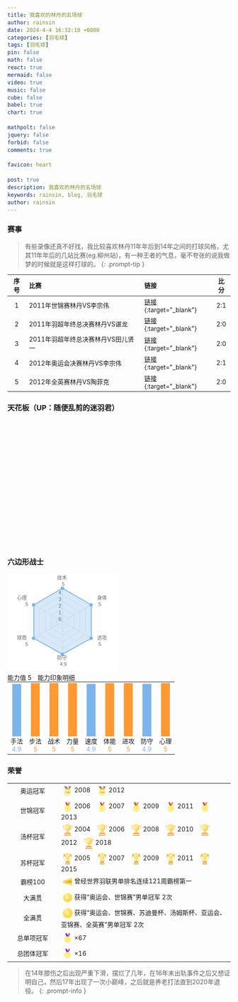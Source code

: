 ```yaml
---
title: 我喜欢的林丹的五场球
author: rainsin
date: 2024-4-4 16:32:10 +0800
categories: [羽毛球]
tags: [羽毛球]
pin: false
math: false
react: true
mermaid: false
video: true
music: false
cube: false
babel: true
chart: true

mathpolt: false
jquery: false
forbid: false
comments: true

favicon: heart

post: true
description: 我喜欢的林丹的五场球
keywords: rainsin, blog, 羽毛球
author: rainsin
---
```


<link rel="stylesheet" href="/assets/post/bwf/index.css"/>

### 赛事

> 有些录像还真不好找，我比较喜欢林丹11年年后到14年之间的打球风格，尤其11年年后的几站比赛(eg.柳州站)，有一种王者的气息，毫不夸张的说我做梦的时候就是这样打球的。
{: .prompt-tip }

| 序号 | 比赛 | 链接 | 比分 |
| :--: | :-- | :-- | :--: |
| 1 | 2011年世锦赛林丹VS李宗伟 | [链接](https://1drv.ms/v/s!Aoer2cU5SlOFiPYclxWscwStkvw7WQ?e=fbLbaq){:target="_blank"} | 2:1 |
| 2 | 2011年羽超年终总决赛林丹VS谌龙 | [链接](https://1drv.ms/v/s!Aoer2cU5SlOFiPYeuVZPGaLLnS3NDA?e=KOkpdf){:target="_blank"} | 2:0 |
| 3 | 2011年羽超年终总决赛林丹VS田儿贤一 | [链接](https://1drv.ms/v/s!Aoer2cU5SlOFiPYf9CBoHM8hvdy5tA?e=hW4WEm){:target="_blank"} | 2:0 |
| 4 | 2012年奥运会决赛林丹VS李宗伟 | [链接](https://1drv.ms/v/s!Aoer2cU5SlOFiPYbrNNu2KSQX_5XVw?e=hkyfzA){:target="_blank"} | 2:1 |
| 5 | 2012年全英赛林丹VS陶菲克 | [链接](https://1drv.ms/v/s!Aoer2cU5SlOFiPYitzdwb97iOssfzw?e=X6gMSl){:target="_blank"} | 2:0 |

### 天花板（UP：随便乱剪的迷羽君）

<div id="mse" style="width: 100%; aspect-ratio: 1920/1080;"></div>

<script>
window.load_event = {
    ...window.load_event,
    player_video: () => {

    let mseplayer = new Artplayer({
      container: '#mse',
      url: 'https://dlink.host/1drv/aHR0cHM6Ly8xZHJ2Lm1zL3YvcyFBb2VyMmNVNVNsT0ZpUFlqTFNvWGNlVENFU0FBYWc_ZT1uUUhpUkc.mp4',
      theme: "#2c9678",
        autoMini: true,
        flip: true,
        playbackRate: true,
        screenshot: true,
        hotkey: true,
        pip: true,
        mutex: true,
        fullscreen: true,
        fullscreenWeb: true,
        miniProgressBar: true,
        playsInline: true,
        setting: true,
        autoOrientation: true,
        plugins: [
            artplayerPluginDanmuku({
                danmuku: '/assets/post/bwf/bwf.xml',
                speed: 5,
                opacity: 1,
                fontSize: 25,
                color: '#FFFFFF',
                mode: 0,
                margin: [10, '25%'],
                antiOverlap: true,
                useWorker: true,
                synchronousPlayback: false,
                lockTime: 5,
                maxLength: 100,
                minWidth: 200,
                maxWidth: 600,
                theme: 'light',
                heatmap: false,
                beforeEmit: (danmu) => !!danmu.text.trim(),
            }),
        ]
    });
    }
}
</script>

### 六边形战士

<div id="imagine">
<div class='left-lindan-able'>
<svg
                          version="1.1"
                          class="highcharts-root"
                          style="
                            font-family: 'Lucida Grande', 'Lucida Sans Unicode',
                              Arial, Helvetica, sans-serif;
                            font-size: 12px;
                          "
                          xmlns="http://www.w3.org/2000/svg"
                          width="249"
                          height="220"
                          viewBox="0 0 249 220"
                        >
                          <desc>Created with Highcharts 9.0.1</desc>
                          <defs>
                            <clippath id="highcharts-iqyh9fm-1-">
                              <rect
                                x="0"
                                y="0"
                                width="229"
                                height="195"
                                fill="none"
                              ></rect>
                            </clippath>
                            <clippath id="highcharts-iqyh9fm-8">
                              <circle cx="114.5" cy="97.5" r="75"></circle>
                            </clippath>
                          </defs>
                          <rect
                            fill="#ffffff"
                            class="highcharts-background"
                            x="0"
                            y="0"
                            width="249"
                            height="220"
                            rx="0"
                            ry="0"
                          ></rect>
                          <rect
                            fill="none"
                            class="highcharts-plot-background"
                            x="10"
                            y="10"
                            width="229"
                            height="195"
                          ></rect>
                          <g class="highcharts-pane-group" data-z-index="0"></g>
                          <g
                            class="highcharts-grid highcharts-xaxis-grid highcharts-radial-axis-grid"
                            data-z-index="1"
                          >
                            <path
                              fill="none"
                              stroke="#e6e6e6"
                              stroke-width="1"
                              data-z-index="1"
                              class="highcharts-grid-line"
                              d="M 124.5 107.5 L 124.5 32.5"
                              opacity="1"
                            ></path>
                            <path
                              fill="none"
                              stroke="#e6e6e6"
                              stroke-width="1"
                              data-z-index="1"
                              class="highcharts-grid-line"
                              d="M 124.5 107.5 L 189.4519052838329 70"
                              opacity="1"
                            ></path>
                            <path
                              fill="none"
                              stroke="#e6e6e6"
                              stroke-width="1"
                              data-z-index="1"
                              class="highcharts-grid-line"
                              d="M 124.5 107.5 L 189.4519052838329 145"
                              opacity="1"
                            ></path>
                            <path
                              fill="none"
                              stroke="#e6e6e6"
                              stroke-width="1"
                              data-z-index="1"
                              class="highcharts-grid-line"
                              d="M 124.5 107.5 L 124.5 182.5"
                              opacity="1"
                            ></path>
                            <path
                              fill="none"
                              stroke="#e6e6e6"
                              stroke-width="1"
                              data-z-index="1"
                              class="highcharts-grid-line"
                              d="M 124.5 107.5 L 59.548094716167114 145.00000000000003"
                              opacity="1"
                            ></path>
                            <path
                              fill="none"
                              stroke="#e6e6e6"
                              stroke-width="1"
                              data-z-index="1"
                              class="highcharts-grid-line"
                              d="M 124.5 107.5 L 59.54809471616707 70.00000000000004"
                              opacity="1"
                            ></path>
                            <path
                              fill="none"
                              stroke="#e6e6e6"
                              stroke-width="1"
                              data-z-index="1"
                              class="highcharts-grid-line"
                              d="M 124.5 107.5 L 124.49999999999999 32.5"
                              opacity="1"
                            ></path>
                          </g>
                          <g
                            class="highcharts-grid highcharts-yaxis-grid highcharts-radial-axis-grid"
                            data-z-index="1"
                          >
                            <path
                              fill="none"
                              stroke="#e6e6e6"
                              stroke-width="1"
                              data-z-index="1"
                              class="highcharts-grid-line"
                              d="M 124.5 107.5 L 124.5 107.5 L 124.5 107.5 L 124.5 107.5 L 124.5 107.5 L 124.5 107.5 L 124.5 107.5 L 124.5 107.5"
                              opacity="1"
                            ></path>
                            <path
                              fill="none"
                              stroke="#e6e6e6"
                              stroke-width="1"
                              data-z-index="1"
                              class="highcharts-grid-line"
                              d="M 124.5 92.5 L 137.49038105676658 100 L 137.49038105676658 115 L 124.5 122.5 L 111.50961894323342 115 L 111.50961894323342 100.00000000000001 L 124.5 92.5 L 124.5 92.5"
                              opacity="1"
                            ></path>
                            <path
                              fill="none"
                              stroke="#e6e6e6"
                              stroke-width="1"
                              data-z-index="1"
                              class="highcharts-grid-line"
                              d="M 124.5 77.5 L 150.48076211353316 92.5 L 150.48076211353316 122.5 L 124.5 137.5 L 98.51923788646684 122.50000000000001 L 98.51923788646683 92.50000000000001 L 124.5 77.5 L 124.5 77.5"
                              opacity="1"
                            ></path>
                            <path
                              fill="none"
                              stroke="#e6e6e6"
                              stroke-width="1"
                              data-z-index="1"
                              class="highcharts-grid-line"
                              d="M 124.5 62.5 L 163.47114317029974 85 L 163.47114317029974 130 L 124.5 152.5 L 85.52885682970026 130 L 85.52885682970025 85.00000000000003 L 124.49999999999999 62.5 L 124.5 62.5"
                              opacity="1"
                            ></path>
                            <path
                              fill="none"
                              stroke="#e6e6e6"
                              stroke-width="1"
                              data-z-index="1"
                              class="highcharts-grid-line"
                              d="M 124.5 47.5 L 176.46152422706632 77.5 L 176.46152422706632 137.5 L 124.5 167.5 L 72.5384757729337 137.50000000000003 L 72.53847577293365 77.50000000000003 L 124.49999999999999 47.5 L 124.5 47.5"
                              opacity="1"
                            ></path>
                            <path
                              fill="none"
                              stroke="#e6e6e6"
                              stroke-width="1"
                              data-z-index="1"
                              class="highcharts-grid-line"
                              d="M 124.5 32.5 L 189.4519052838329 70 L 189.4519052838329 145 L 124.5 182.5 L 59.548094716167114 145.00000000000003 L 59.54809471616707 70.00000000000004 L 124.49999999999999 32.5 L 124.5 32.5"
                              opacity="1"
                            ></path>
                          </g>
                          <rect
                            fill="none"
                            class="highcharts-plot-border"
                            data-z-index="1"
                            x="10"
                            y="10"
                            width="229"
                            height="195"
                          ></rect>
                          <g
                            class="highcharts-axis highcharts-xaxis highcharts-radial-axis"
                            data-z-index="2"
                          >
                            <path
                              fill="none"
                              class="highcharts-axis-line"
                              data-z-index="7"
                              d="M 124.5 32.5 A 75 75 0 1 1 124.42500001249996 32.50003749999688 M 124.5 107.5 A 0 0 0 1 0 124.5 107.5"
                            ></path>
                          </g>
                          <g
                            class="highcharts-axis highcharts-yaxis highcharts-radial-axis"
                            data-z-index="2"
                          >
                            <path
                              fill="none"
                              class="highcharts-axis-line"
                              data-z-index="7"
                              d="M 124.5 107.5 L 124.5 32.5"
                            ></path>
                          </g>
                          <g class="highcharts-series-group" data-z-index="3">
                            <g
                              class="highcharts-series highcharts-series-0 highcharts-area-series highcharts-color-0"
                              data-z-index="0.1"
                              opacity="1"
                              transform="translate(10,10) scale(1 1)"
                              clip-path="url(#highcharts-iqyh9fm-8)"
                            >
                              <path
                                fill="rgba(124,181,236,0.3)"
                                d="M 114.5 22.5 L 179.45190528383299 60.000000000000156 L 179.45190528383273 135.0000000000003 L 114.49999999999949 171 L 49.548094716166744 134.99999999999937 L 49.54809471616754 59.99999999999923 L 114.5 22.5 L 114.5 97.5 L 114.5 97.5 L 114.5 97.5 L 114.5 97.5 L 114.5 97.5 L 114.5 97.5 L 114.5 97.5"
                                class="highcharts-area"
                                data-z-index="0"
                              ></path>
                              <path
                                fill="none"
                                d="M 114.5 22.5 L 179.45190528383299 60.000000000000156 L 179.45190528383273 135.0000000000003 L 114.49999999999949 171 L 49.548094716166744 134.99999999999937 L 49.54809471616754 59.99999999999923 L 114.5 22.5"
                                class="highcharts-graph"
                                data-z-index="1"
                                stroke="#7cb5ec"
                                stroke-width="2"
                                stroke-linejoin="round"
                                stroke-linecap="round"
                              ></path>
                              <path
                                fill="none"
                                d="M 114.5 22.5 L 179.45190528383299 60.000000000000156 L 179.45190528383273 135.0000000000003 L 114.49999999999949 171 L 49.548094716166744 134.99999999999937 L 49.54809471616754 59.99999999999923 L 114.5 22.5"
                                visibility="visible"
                                data-z-index="2"
                                class="highcharts-tracker-line"
                                stroke-linecap="round"
                                stroke-linejoin="round"
                                stroke="rgba(192,192,192,0.0001)"
                                stroke-width="22"
                              ></path>
                            </g>
                            <g
                              class="highcharts-markers highcharts-series-0 highcharts-area-series highcharts-color-0 highcharts-tracker"
                              data-z-index="0.1"
                              opacity="1"
                              transform="translate(10,10) scale(1 1)"
                            >
                              <path
                                fill="#7cb5ec"
                                d="M 49 134.99999999999937 A 0 0 0 1 1 49 134.99999999999937 Z"
                                class="highcharts-halo highcharts-color-0"
                                data-z-index="-1"
                                fill-opacity="0.25"
                                visibility="hidden"
                              ></path>
                              <path
                                fill="#7cb5ec"
                                d="M 114 26.5 A 4 4 0 1 1 114.00399999933333 26.49999800000017 Z"
                                opacity="1"
                                class="highcharts-point highcharts-color-0"
                                stroke-width="0.00003759928412994107"
                              ></path>
                              <path
                                fill="#7cb5ec"
                                d="M 179 64.00000000000016 A 4 4 0 1 1 179.00399999933333 63.999998000000325 Z"
                                opacity="1"
                                class="highcharts-point highcharts-color-0"
                                stroke-width="0.00015790535835003006"
                              ></path>
                              <path
                                fill="#7cb5ec"
                                d="M 179 139 A 4 4 0 1 1 179.00399999933333 138.99999800000018 Z"
                                opacity="1"
                                class="highcharts-point highcharts-color-0"
                              ></path>
                              <path
                                fill="#7cb5ec"
                                d="M 114 175 A 4 4 0 1 1 114.00399999933333 174.99999800000018 Z"
                                opacity="1"
                                class="highcharts-point highcharts-color-0"
                                stroke-width="0.00007626588863537953"
                              ></path>
                              <path
                                fill="#7cb5ec"
                                d="M 49 138.99999999999937 A 4 4 0 1 1 49.00399999933334 138.99999799999955 Z"
                                opacity="1"
                                class="highcharts-point highcharts-color-0"
                                stroke-width="0.0007102749348465442"
                              ></path>
                              <path
                                fill="#7cb5ec"
                                d="M 49 63.99999999999923 A 4 4 0 1 1 49.00399999933334 63.9999979999994 Z"
                                opacity="1"
                                class="highcharts-point highcharts-color-0"
                                stroke-width="0.0007992249455124334"
                              ></path>
                            </g>
                          </g>
                          <text
                            x="45"
                            text-anchor="middle"
                            class="highcharts-title"
                            data-z-index="4"
                            style="
                              color: #333333;
                              font-size: 18px;
                              fill: #333333;
                            "
                            y="24"
                          ></text>
                          <text
                            x="125"
                            text-anchor="middle"
                            class="highcharts-subtitle"
                            data-z-index="4"
                            style="color: #666666; fill: #666666"
                            y="24"
                          ></text>
                          <text
                            x="10"
                            text-anchor="start"
                            class="highcharts-caption"
                            data-z-index="4"
                            style="color: #666666; fill: #666666"
                            y="217"
                          ></text>
                          <g
                            class="highcharts-axis-labels highcharts-xaxis-labels highcharts-radial-axis-labels"
                            data-z-index="7"
                          >
                            <text
                              x="124.5"
                              style="
                                color: #666666;
                                cursor: default;
                                font-size: 11px;
                                fill: #666666;
                              "
                              transform="translate(0,0)"
                              text-anchor="middle"
                              y="13.059320449829102"
                              opacity="1"
                            >
                              技术
                              <tspan class="highcharts-br" dy="14" x="124.5">
                                &#8203;
                              </tspan>
                              5
                            </text>
                            <text
                              x="202.44228634059948"
                              style="
                                color: #666666;
                                cursor: default;
                                font-size: 11px;
                                fill: #666666;
                              "
                              transform="translate(0,0)"
                              text-anchor="start"
                              y="58.0593204498291"
                              opacity="1"
                            >
                              身体
                              <tspan
                                class="highcharts-br"
                                dy="14"
                                x="202.44228634059948"
                              >
                                &#8203;
                              </tspan>
                              5
                            </text>
                            <text
                              x="202.44228634059948"
                              style="
                                color: #666666;
                                cursor: default;
                                font-size: 11px;
                                fill: #666666;
                              "
                              transform="translate(0,0)"
                              text-anchor="start"
                              y="148.0593204498291"
                              opacity="1"
                            >
                              进攻
                              <tspan
                                class="highcharts-br"
                                dy="14"
                                x="202.44228634059948"
                              >
                                &#8203;
                              </tspan>
                              5
                            </text>
                            <text
                              x="124.5"
                              style="
                                color: #666666;
                                cursor: default;
                                font-size: 11px;
                                fill: #666666;
                              "
                              transform="translate(0,0)"
                              text-anchor="middle"
                              y="193.0593204498291"
                              opacity="1"
                            >
                              防守
                              <tspan class="highcharts-br" dy="14" x="124.5">
                                &#8203;
                              </tspan>
                              4.9
                            </text>
                            <text
                              x="46.557713659400534"
                              style="
                                color: #666666;
                                cursor: default;
                                font-size: 11px;
                                fill: #666666;
                              "
                              transform="translate(0,0)"
                              text-anchor="end"
                              y="148.05932044982913"
                              opacity="1"
                            >
                              球商
                              <tspan
                                class="highcharts-br"
                                dy="14"
                                x="46.557713659400534"
                              >
                                &#8203;
                              </tspan>
                              5
                            </text>
                            <text
                              x="46.55771365940049"
                              style="
                                color: #666666;
                                cursor: default;
                                font-size: 11px;
                                fill: #666666;
                              "
                              transform="translate(0,0)"
                              text-anchor="end"
                              y="58.05932044982916"
                              opacity="1"
                            >
                              心理
                              <tspan
                                class="highcharts-br"
                                dy="14"
                                x="46.55771365940049"
                              >
                                &#8203;
                              </tspan>
                              5
                            </text>
                            <text
                              x="0"
                              style="
                                color: #666666;
                                cursor: default;
                                font-size: 11px;
                                fill: #666666;
                              "
                              transform="translate(0,0)"
                              text-anchor="middle"
                              y="-9999"
                            >
                              6
                            </text>
                          </g>
                          <g
                            class="highcharts-axis-labels highcharts-yaxis-labels highcharts-radial-axis-labels"
                            data-z-index="7"
                          >
                            <text
                              x="121.5"
                              style="
                                color: #666666;
                                cursor: default;
                                font-size: 11px;
                                fill: #666666;
                              "
                              text-anchor="end"
                              transform="translate(0,0)"
                              y="105.5"
                              opacity="1"
                            >
                              0
                            </text>
                            <text
                              x="121.5"
                              style="
                                color: #666666;
                                cursor: default;
                                font-size: 11px;
                                fill: #666666;
                              "
                              text-anchor="end"
                              transform="translate(0,0)"
                              y="90.5"
                              opacity="1"
                            >
                              1
                            </text>
                            <text
                              x="121.5"
                              style="
                                color: #666666;
                                cursor: default;
                                font-size: 11px;
                                fill: #666666;
                              "
                              text-anchor="end"
                              transform="translate(0,0)"
                              y="75.5"
                              opacity="1"
                            >
                              2
                            </text>
                            <text
                              x="121.5"
                              style="
                                color: #666666;
                                cursor: default;
                                font-size: 11px;
                                fill: #666666;
                              "
                              text-anchor="end"
                              transform="translate(0,0)"
                              y="60.5"
                              opacity="1"
                            >
                              3
                            </text>
                            <text
                              x="121.5"
                              style="
                                color: #666666;
                                cursor: default;
                                font-size: 11px;
                                fill: #666666;
                              "
                              text-anchor="end"
                              transform="translate(0,0)"
                              y="45.5"
                              opacity="1"
                            >
                              4
                            </text>
                            <text
                              x="0"
                              style="
                                color: #666666;
                                cursor: default;
                                font-size: 11px;
                                fill: #666666;
                              "
                              text-anchor="end"
                              transform="translate(0,0)"
                              y="-9999"
                              opacity="0"
                            >
                              5
                            </text>
                          </g>
                          <text
                            x="239"
                            class="highcharts-credits"
                            text-anchor="end"
                            data-z-index="8"
                            style="
                              cursor: pointer;
                              color: #999999;
                              font-size: 9px;
                              fill: #999999;
                            "
                            y="215"
                          ></text>
                          <g
                            class="highcharts-label highcharts-tooltip highcharts-color-0"
                            style="
                              cursor: default;
                              white-space: nowrap;
                              pointer-events: none;
                            "
                            data-z-index="8"
                            transform="translate(41,-9999)"
                            opacity="0"
                            visibility="hidden"
                          >
                            <path
                              fill="none"
                              class="highcharts-label-box highcharts-tooltip-box highcharts-shadow"
                              d="M 3.5 0.5 L 34.5 0.5 C 37.5 0.5 37.5 0.5 37.5 3.5 L 37.5 57.5 C 37.5 60.5 37.5 60.5 34.5 60.5 L 24.5 60.5 L 18.5 66.5 L 12.5 60.5 L 3.5 60.5 C 0.5 60.5 0.5 60.5 0.5 57.5 L 0.5 3.5 C 0.5 0.5 0.5 0.5 3.5 0.5"
                              stroke="#000000"
                              stroke-opacity="0.049999999999999996"
                              stroke-width="5"
                              transform="translate(1, 1)"
                            ></path>
                            <path
                              fill="none"
                              class="highcharts-label-box highcharts-tooltip-box highcharts-shadow"
                              d="M 3.5 0.5 L 34.5 0.5 C 37.5 0.5 37.5 0.5 37.5 3.5 L 37.5 57.5 C 37.5 60.5 37.5 60.5 34.5 60.5 L 24.5 60.5 L 18.5 66.5 L 12.5 60.5 L 3.5 60.5 C 0.5 60.5 0.5 60.5 0.5 57.5 L 0.5 3.5 C 0.5 0.5 0.5 0.5 3.5 0.5"
                              stroke="#000000"
                              stroke-opacity="0.09999999999999999"
                              stroke-width="3"
                              transform="translate(1, 1)"
                            ></path>
                            <path
                              fill="none"
                              class="highcharts-label-box highcharts-tooltip-box highcharts-shadow"
                              d="M 3.5 0.5 L 34.5 0.5 C 37.5 0.5 37.5 0.5 37.5 3.5 L 37.5 57.5 C 37.5 60.5 37.5 60.5 34.5 60.5 L 24.5 60.5 L 18.5 66.5 L 12.5 60.5 L 3.5 60.5 C 0.5 60.5 0.5 60.5 0.5 57.5 L 0.5 3.5 C 0.5 0.5 0.5 0.5 3.5 0.5"
                              stroke="#000000"
                              stroke-opacity="0.15"
                              stroke-width="1"
                              transform="translate(1, 1)"
                            ></path>
                            <path
                              fill="rgba(247,247,247,0.85)"
                              class="highcharts-label-box highcharts-tooltip-box"
                              d="M 3.5 0.5 L 34.5 0.5 C 37.5 0.5 37.5 0.5 37.5 3.5 L 37.5 57.5 C 37.5 60.5 37.5 60.5 34.5 60.5 L 24.5 60.5 L 18.5 66.5 L 12.5 60.5 L 3.5 60.5 C 0.5 60.5 0.5 60.5 0.5 57.5 L 0.5 3.5 C 0.5 0.5 0.5 0.5 3.5 0.5"
                              stroke="#7cb5ec"
                              stroke-width="1"
                            ></path>
                            <text
                              x="8"
                              data-z-index="1"
                              y="20"
                              style="
                                color: #333333;
                                font-size: 12px;
                                fill: #333333;
                              "
                            >
                              <tspan style="font-size: 10px">
                                球商
                                <tspan class="highcharts-br" dy="13" x="8">
                                  &#8203;
                                </tspan>
                                5
                              </tspan>
                              <tspan class="highcharts-br" dy="15" x="8">
                                &#8203;
                              </tspan>
                              <tspan style="fill: #7cb5ec">
                                <tspan style="font-weight: bold">5.0</tspan>
                              </tspan>
                            </text>
                          </g>
                        </svg>
</div>
<div class='right-lindan-able'>
<div class='top-able-detail-box'>
<span class="right bluetext2" style="margin:0 10px 0 0 !important;line-height: normal;">能力值 <span class="bigtext">5</span></span>
<span class='left2 '>
能力印象明细
</span>
</div>
<table
  border="0"
  cellspacing="4"
  cellpadding="4"
  style="margin: 0 auto"
>
  <tbody>
    <tr>
      <td
        align="center"
        class="smalltext"
        valign="bottom"
        title="常指手上技术细腻度，控球能力"
      >
        <div
          style="
            width: 20px;
            text-align: center;
            background: #eee;
            height: 120px;
            position: relative;
          "
          class="radius2"
        >
          <div
            style="
              width: 100%;
              text-align: center;
              background: #7cb5ec;
              height: 117.6px;
              position: absolute;
              bottom: 0;
            "
            class="radius2"
          ></div>
        </div>
        手法<br /><span style="color: #7cb5ec">4.9</span>
      </td>
      <td
        align="center"
        class="smalltext"
        valign="bottom"
        title="脚步跑动能力及协调性等步伐技术合理性使用"
      >
        <div
          style="
            width: 20px;
            text-align: center;
            background: #eee;
            height: 120px;
            position: relative;
          "
          class="radius2"
        >
          <div
            style="
              width: 100%;
              text-align: center;
              background: #ff9933;
              height: 120px;
              position: absolute;
              bottom: 0;
            "
            class="radius2"
          ></div>
        </div>
        步法<br /><span style="color: #ff9933">5</span>
      </td>
      <td
        align="center"
        class="smalltext"
        valign="bottom"
        title="战术意识能力，场上预判力及善于根据不同对手使用不同战术策略"
      >
        <div
          style="
            width: 20px;
            text-align: center;
            background: #eee;
            height: 120px;
            position: relative;
          "
          class="radius2"
        >
          <div
            style="
              width: 100%;
              text-align: center;
              background: #ff9933;
              height: 120px;
              position: absolute;
              bottom: 0;
            "
            class="radius2"
          ></div>
        </div>
        战术<br /><span style="color: #ff9933">5</span>
      </td>
      <td
        align="center"
        class="smalltext"
        valign="bottom"
        title="指上肢、下肢腰部等身体肌肉部位的力量，爆发力等"
      >
        <div
          style="
            width: 20px;
            text-align: center;
            background: #eee;
            height: 120px;
            position: relative;
          "
          class="radius2"
        >
          <div
            style="
              width: 100%;
              text-align: center;
              background: #ff9933;
              height: 120px;
              position: absolute;
              bottom: 0;
            "
            class="radius2"
          ></div>
        </div>
        力量<br /><span style="color: #ff9933">5</span>
      </td>
      <td
        align="center"
        class="smalltext"
        valign="bottom"
        title="场上移动速度、跑动连贯性能力"
      >
        <div
          style="
            width: 20px;
            text-align: center;
            background: #eee;
            height: 120px;
            position: relative;
          "
          class="radius2"
        >
          <div
            style="
              width: 100%;
              text-align: center;
              background: #7cb5ec;
              height: 117.6px;
              position: absolute;
              bottom: 0;
            "
            class="radius2"
          ></div>
        </div>
        速度<br /><span style="color: #7cb5ec">4.9</span>
      </td>
      <td
        align="center"
        class="smalltext"
        valign="bottom"
        title="身体耐力、负荷能力及抗压能力"
      >
        <div
          style="
            width: 20px;
            text-align: center;
            background: #eee;
            height: 120px;
            position: relative;
          "
          class="radius2"
        >
          <div
            style="
              width: 100%;
              text-align: center;
              background: #ff9933;
              height: 120px;
              position: absolute;
              bottom: 0;
            "
            class="radius2"
          ></div>
        </div>
        体能<br /><span style="color: #ff9933">5</span>
      </td>
      <td
        align="center"
        class="smalltext"
        valign="bottom"
        title="进攻能力，如扣杀、扑球等组织进攻威胁度及成功率"
      >
        <div
          style="
            width: 20px;
            text-align: center;
            background: #eee;
            height: 120px;
            position: relative;
          "
          class="radius2"
        >
          <div
            style="
              width: 100%;
              text-align: center;
              background: #ff9933;
              height: 120px;
              position: absolute;
              bottom: 0;
            "
            class="radius2"
          ></div>
        </div>
        进攻<br /><span style="color: #ff9933">5</span>
      </td>
      <td
        align="center"
        class="smalltext"
        valign="bottom"
        title="防守能力，常指如接杀球，被动球处理的成功率和反被动为主动能力"
      >
        <div
          style="
            width: 20px;
            text-align: center;
            background: #eee;
            height: 120px;
            position: relative;
          "
          class="radius2"
        >
          <div
            style="
              width: 100%;
              text-align: center;
              background: #7cb5ec;
              height: 117.6px;
              position: absolute;
              bottom: 0;
            "
            class="radius2"
          ></div>
        </div>
        防守<br /><span style="color: #7cb5ec">4.9</span>
      </td>
      <td
        align="center"
        class="smalltext"
        valign="bottom"
        title="心理素质，心态稳定度，关键分把控、临场应变及临场发挥的能力"
      >
        <div
          style="
            width: 20px;
            text-align: center;
            background: #eee;
            height: 120px;
            position: relative;
          "
          class="radius2"
        >
          <div
            style="
              width: 100%;
              text-align: center;
              background: #ff9933;
              height: 120px;
              position: absolute;
              bottom: 0;
            "
            class="radius2"
          ></div>
        </div>
        心理<br /><span style="color: #ff9933">5</span>
      </td>
    </tr>
  </tbody>
</table>
</div>
</div>

### 荣誉

<table class="table lindan-reward" cellpadding="8">
  
  
  <tbody><tr>
<td align="center" width="100" title="奥运会羽毛球单项比赛冠军">奥运冠军</td>
<td align="left">
<span title="2008年北京奥运会羽毛球男单冠军"><img src="/assets/post/bwf/img/olympic.png" height="30" align="absmiddle">2008&nbsp;&nbsp;</span>
<span title="2012年伦敦奥运会羽毛球男单冠军"><img src="/assets/post/bwf/img/olympic.png" height="30" align="absmiddle">2012&nbsp;&nbsp;</span>
</td>
  </tr>
  
  
  <tr>
<td align="center" width="100" title="世界羽毛球单项锦标赛冠军">世锦冠军</td>
<td align="left">
<span title="2006年世界羽毛球锦标赛男单冠军"><img src="/assets/post/bwf/img/world.png" height="30" align="absmiddle">2006&nbsp;&nbsp;</span>
<span title="2007年世界羽毛球锦标赛男单冠军"><img src="/assets/post/bwf/img/world.png" height="30" align="absmiddle">2007&nbsp;&nbsp;</span>
<span title="2009年世界羽毛球锦标赛男单冠军"><img src="/assets/post/bwf/img/world.png" height="30" align="absmiddle">2009&nbsp;&nbsp;</span>
<span title="2011年世界羽毛球锦标赛男单冠军"><img src="/assets/post/bwf/img/world.png" height="30" align="absmiddle">2011&nbsp;&nbsp;</span>
<span title="2013年世界羽毛球锦标赛男单冠军"><img src="/assets/post/bwf/img/world.png" height="30" align="absmiddle">2013&nbsp;&nbsp;</span>
</td>
  </tr>
  
  
  <tr>
<td align="center" width="100" title="汤姆斯杯世界男子羽毛球团体锦标赛冠军成员">汤杯冠军</td>
<td align="left">
<span title="2004年汤姆斯杯冠军成员"><img src="/assets/post/bwf/img/thomascup.png" height="30" align="absmiddle">2004&nbsp;&nbsp;</span>
<span title="2006年汤姆斯杯冠军成员"><img src="/assets/post/bwf/img/thomascup.png" height="30" align="absmiddle">2006&nbsp;&nbsp;</span>
<span title="2008年汤姆斯杯冠军成员"><img src="/assets/post/bwf/img/thomascup.png" height="30" align="absmiddle">2008&nbsp;&nbsp;</span>
<span title="2010年汤姆斯杯冠军成员"><img src="/assets/post/bwf/img/thomascup.png" height="30" align="absmiddle">2010&nbsp;&nbsp;</span>
<span title="2012年汤姆斯杯冠军成员"><img src="/assets/post/bwf/img/thomascup.png" height="30" align="absmiddle">2012&nbsp;&nbsp;</span>
<span title="2018年汤姆斯杯冠军成员"><img src="/assets/post/bwf/img/thomascup.png" height="30" align="absmiddle">2018&nbsp;&nbsp;</span>
</td>
  </tr>
  
  
  <tr>
<td align="center" width="100" title="苏迪曼杯世界羽毛球混合团体锦标赛冠军成员">苏杯冠军</td>
<td align="left">
<span title="2005年苏迪曼杯冠军成员"><img src="/assets/post/bwf/img/sudirmancup.png" height="30" align="absmiddle">2005&nbsp;&nbsp;</span>
<span title="2007年苏迪曼杯冠军成员"><img src="/assets/post/bwf/img/sudirmancup.png" height="30" align="absmiddle">2007&nbsp;&nbsp;</span>
<span title="2009年苏迪曼杯冠军成员"><img src="/assets/post/bwf/img/sudirmancup.png" height="30" align="absmiddle">2009&nbsp;&nbsp;</span>
<span title="2011年苏迪曼杯冠军成员"><img src="/assets/post/bwf/img/sudirmancup.png" height="30" align="absmiddle">2011&nbsp;&nbsp;</span>
<span title="2015年苏迪曼杯冠军成员"><img src="/assets/post/bwf/img/sudirmancup.png" height="30" align="absmiddle">2015&nbsp;&nbsp;</span>
</td>
  </tr>
  
  
  <tr>
<td align="center" width="100" title="曾经世界羽联排名连续100周霸榜第一">霸榜100</td>
<td align="left">
<span title="曾经世界羽联男单排名连续121周霸榜第一"><img src="/assets/post/bwf/img/continuous100.png" height="30" align="absmiddle">曾经世界羽联男单排名连续121周霸榜第一&nbsp;&nbsp;</span>
</td>
  </tr>
  
  
  <tr>
<td align="center" width="100" title="同项目获得“奥运会、世锦赛”冠军">大满贯</td>
<td align="left">
<span title="获得“奥运会、世锦赛”男单冠军 2次"><img src="/assets/post/bwf/img/grandslam.png" height="30" align="absmiddle">获得“奥运会、世锦赛”男单冠军 2次&nbsp;&nbsp;</span>
</td>
  </tr>
  
  
  <tr>
<td align="center" width="100" title="同项目获得“奥运会、世锦赛、苏迪曼杯、汤姆斯杯&amp;尤伯杯、全英赛、洲运动会(亚运会、欧运会)、洲锦标赛(亚锦赛、欧锦赛)”冠军">全满贯</td>
<td align="left">
<span title="获得“奥运会、世锦赛、苏迪曼杯、汤姆斯杯、亚运会、亚锦赛、全英赛”男单冠军 2次"><img src="/assets/post/bwf/img/grandslams.png" height="30" align="absmiddle">获得“奥运会、世锦赛、苏迪曼杯、汤姆斯杯、亚运会、亚锦赛、全英赛”男单冠军 2次&nbsp;&nbsp;</span>
<br>
</td>
  </tr>
  
  
  <tr>
<td align="center" width="100">总单项冠军</td>
<td align="left" style="
    display: inline-flex;
    align-items: center;"><img src="/assets/post/bwf/img/champion_s.png" height="30" align="absmiddle">×67</td>
  </tr>
  
  <tr>
<td align="center" width="100">总团体冠军</td>
<td align="left" style="
    display: inline-flex;
    align-items: center;"><img src="/assets/post/bwf/img/champion_t.png" height="30" align="absmiddle">×16</td>
  </tr>
  
</tbody></table>

> 在14年膝伤之后出现严重下滑，摆烂了几年，在16年末出轨事件之后又想证明自己，然后17年出现了一次小巅峰，之后就是养老打法直到2020年退役。
{: .prompt-info }